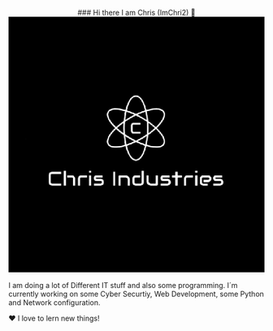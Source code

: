 <html>
<p align="center">
### Hi there I am Chris (ImChri2) 👋
  <img src="Unbenannt.png"/>
  </p>
</html>                                                               
I am doing a lot of Different IT stuff and also some programming. 
I´m currently working on some Cyber Securtiy, Web Development, some Python and Network configuration. 

❤️ I love to lern new things!

<!--
**ImChri2/imchri2** is a ✨ _special_ ✨ repository because its `README.md` (this file) appears on your GitHub profile.

Here are some ideas to get you started:

- 🔭 I’m currently working on ...
- 🌱 I’m currently learning ...
- 👯 I’m looking to collaborate on ...
- 🤔 I’m looking for help with ...
- 💬 Ask me about ...
- 📫 How to reach me: ...
- 😄 Pronouns: ...
- ⚡ Fun fact: ...
-->
